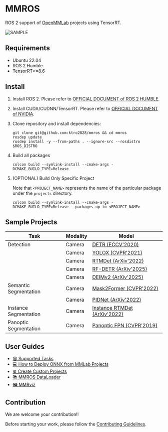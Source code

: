 # MMROS

ROS 2 support of [OpenMMLab](https://openmmlab.com/) projects using TensorRT.

![SAMPLE](./assets/detection2d.gif)

## Requirements

- Ubuntu 22.04
- ROS 2 Humble
- TensorRT>=8.6

## Install

1. Install ROS 2. Please refer to [OFFICIAL DOCUMENT of ROS 2 HUMBLE](https://docs.ros.org/en/humble/Installation.html).
2. Install CUDA/CUDNN/TensorRT. Please refer to [OFFICIAL DOCUMENT of NVIDIA](https://docs.nvidia.com/deeplearning/tensorrt/install-guide/index.html).
3. Clone repository and install dependencies:

   ```shell
   git clone git@github.com:ktro2828/mmros && cd mmros
   rosdep update
   rosdep install -y --from-paths . --ignore-src --rosdistro $ROS_DISTRO
   ```

4. Build all packages

   ```shell
   colcon build --symlink-install --cmake-args -DCMAKE_BUILD_TYPE=Release
   ```

5. (OPTIONAL) Build Only Specific Project

   Note that `<PROJECT_NAME>` represents the name of the particular package under the `projects` directory.

   ```shell
   colcon build --symlink-install --cmake-args -DCMAKE_BUILD_TYPE=Release --packages-up-to <PROJECT_NAME>
   ```

## Sample Projects

| Task                  | Modality | Model                                                         |
| --------------------- | -------- | ------------------------------------------------------------- |
| Detection             | Camera   | [DETR (ECCV'2020)](./projects/detr.md)                        |
|                       | Camera   | [YOLOX (CVPR'2021)](./projects/yolox.md)                      |
|                       | Camera   | [RTMDet (ArXiv'2022)](./projects/rtmdet.md)                   |
|                       | Camera   | [RF-DETR (ArXiv'2025)](./projects/rfdetr.md)                  |
|                       | Camera   | [DEIMv2 (ArXiv'2025)](./projects/deimv2.md)                   |
| Semantic Segmentation | Camera   | [Mask2Former (CVPR'2022)](./projects/mask2former.md)          |
|                       | Camera   | [PIDNet (ArXiv'2022)](./projects/pidnet.md)                   |
| Instance Segmentation | Camera   | [Instance RTMDet (ArXiv'2022)](./projects/instance_rtmdet.md) |
| Panoptic Segmentation | Camera   | [Panoptic FPN (CVPR'2019)](./projects/panoptic_fpn.md)        |

## User Guides

- [😎 Supported Tasks](./tasks/README.md)
- [💻 How to Deploy ONNX from MMLab Projects](./deploys/README.md)
- [⚙️ Create Custom Projects](./projects/README.md)
- [📚 MMROS DataLoader](./datasets/README.md)
- [🖼️ MMRviz](./visualizers/README.md)

## Contribution

We are welcome your contribution!!

Before starting your work, please follow the [Contributing Guidelines](./CONTRIBUTING.md).
